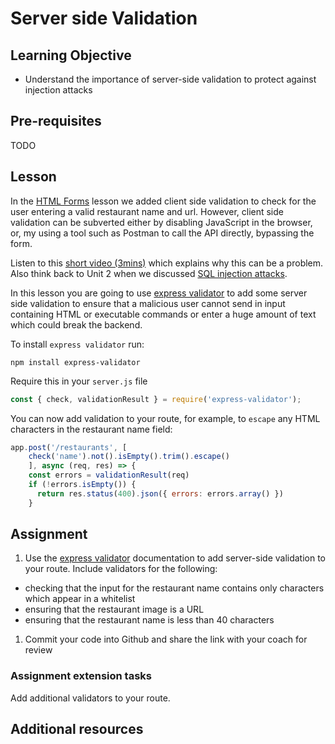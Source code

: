 # Server side Validation

## Learning Objective
* Understand the importance of server-side validation to protect against injection attacks

## Pre-requisites
TODO

## Lesson
In the [HTML Forms](/curriculum/Bootcamp/Unit-4-Advanced_HTML_CSS/0.4.6_HTML_Forms) lesson we added client side validation to check for the user entering a valid restaurant name and url. However, client side validation can be subverted either by disabling JavaScript in the browser, or, my using a tool such as Postman to call the API directly, bypassing the form.

Listen to this [short video (3mins)](https://www.youtube.com/watch?v=vVJ2ukke34s) which explains why this can be a problem. Also think back to Unit 2 when we discussed [SQL injection attacks](https://portswigger.net/web-security/sql-injection). 

In this lesson you are going to use [express validator](https://express-validator.github.io/docs/) to add some server side validation to ensure that a malicious user cannot send in input containing HTML or executable commands or enter a huge amount of text which could break the backend. 

To install `express validator` run:

`npm install express-validator`

Require this in your `server.js` file
```js
const { check, validationResult } = require('express-validator');
```

You can now add validation to your route, for example, to `escape` any HTML characters in the restaurant name field:

```js
app.post('/restaurants', [
    check('name').not().isEmpty().trim().escape()
    ], async (req, res) => {
    const errors = validationResult(req)
    if (!errors.isEmpty()) {
      return res.status(400).json({ errors: errors.array() })
    }
```

## Assignment
1. Use the [express validator](https://github.com/validatorjs/validator.js#validators) documentation to add server-side validation to your route. Include validators for the following:
  * checking that the input for the restaurant name contains only characters which appear in a whitelist
  * ensuring that the restaurant image is a URL
  * ensuring that the restaurant name is less than 40 characters

1. Commit your code into Github and share the link with your coach for review

### Assignment extension tasks
Add additional validators to your route.

## Additional resources
